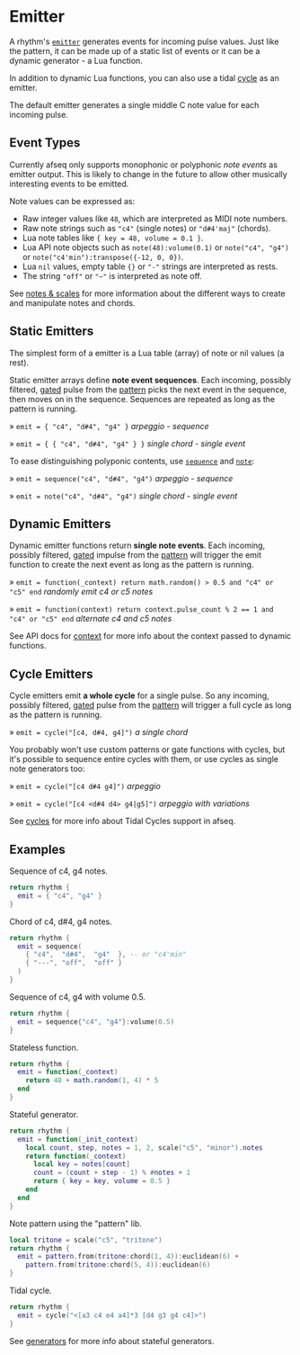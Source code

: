 # Emitter 

A rhythm's [`emitter`](../API/rhythm.md#emit) generates events for incoming pulse values. Just like the pattern, it can be made up of a static list of events or it can be a dynamic generator - a Lua function. 

In addition to dynamic Lua functions, you can also use a tidal [cycle](./cycles.md) as an emitter.

The default emitter generates a single middle C note value for each incoming pulse.    


## Event Types

Currently afseq only supports monophonic or polyphonic *note events* as emitter output. This is likely to change in the future to allow other musically interesting events to be emitted. 

Note values can be expressed as:
- Raw integer values like `48`, which are interpreted as MIDI note numbers. 
- Raw note strings such as `"c4"` (single notes) or `"d#4'maj"` (chords).
- Lua note tables like `{ key = 48, volume = 0.1 }`.
- Lua API note objects such as `note(48):volume(0.1)` or `note("c4", "g4")` or `note("c4'min"):transpose({-12, 0, 0})`.
- Lua `nil` values, empty table `{}` or `"-"` strings are interpreted as rests.
- The string `"off"` or `"~"` is interpreted as note off. 

See [notes & scales](./notes&scales.md) for more information about the different ways to create and manipulate notes and chords.


## Static Emitters

The simplest form of a emitter is a Lua table (array) of note or nil values (a rest).

Static emitter arrays define **note event sequences**. Each incoming, possibly filtered, [gated](./gate.md) pulse from the [pattern](./pattern.md) picks the next event in the sequence, then moves on in the sequence. Sequences are repeated as long as the pattern is running.  

» `emit = { "c4", "d#4", "g4" }` *arpeggio - sequence*

» `emit = { { "c4", "d#4", "g4" } }` *single chord - single event*

To ease distinguishing polyponic contents, use [`sequence`](../API/sequence.md) and [`note`](../API/note.md):

» `emit = sequence("c4", "d#4", "g4")` *arpeggio - sequence*

» `emit = note("c4", "d#4", "g4")` *single chord - single event*


## Dynamic Emitters

Dynamic emitter functions return **single note events**. Each incoming, possibly filtered, [gated](./gate.md) impulse from the [pattern](./pattern.md) will trigger the emit function to create the next event as long as the pattern is running.   

» `emit = function(_context) return math.random() > 0.5 and "c4" or "c5" end` *randomly emit c4 or c5 notes*

» `emit = function(context) return context.pulse_count % 2 == 1 and "c4" or "c5" end` *alternate c4 and c5 notes*

See API docs for [context](../API/rhythm.md#EmitterContext) for more info about the context passed to dynamic functions. 


## Cycle Emitters

Cycle emitters emit **a whole cycle** for a single pulse. So any incoming, possibly filtered, [gated](./gate.md) pulse from the [pattern](./pattern.md) will trigger a full cycle as long as the pattern is running.   

» `emit = cycle("[c4, d#4, g4]")` *a single chord*

You probably won't use custom patterns or gate functions with cycles, but it's possible to sequence entire cycles with them, or use cycles as single note generators too:

» `emit = cycle("[c4 d#4 g4]")` *arpeggio*

» `emit = cycle("[c4 <d#4 d4> g4|g5]")` *arpeggio with variations*

See [cycles](./cycles.md) for more info about Tidal Cycles support in afseq. 

## Examples

Sequence of c4, g4 notes.

```lua
return rhythm {
  emit = { "c4", "g4" }
}
```

Chord of c4, d#4, g4 notes.
```lua
return rhythm {
  emit = sequence(
    { "c4",  "d#4",  "g4"  }, -- or "c4'min"
    { "---", "off",  "off" }
  ) 
}
```

Sequence of c4, g4 with volume 0.5.
```lua
return rhythm {
  emit = sequence{"c4", "g4"}:volume(0.5)
}
```


Stateless function.
```lua
return rhythm {
  emit = function(_context)
    return 48 + math.random(1, 4) * 5
  end
}
```

Stateful generator.
```lua
return rhythm {
  emit = function(_init_context)
    local count, step, notes = 1, 2, scale("c5", "minor").notes
    return function(_context)
      local key = notes[count]
      count = (count + step - 1) % #notes + 1
      return { key = key, volume = 0.5 }
    end
  end
}
```

Note pattern using the "pattern" lib.
```lua
local tritone = scale("c5", "tritone")
return rhythm {
  emit = pattern.from(tritone:chord(1, 4)):euclidean(6) +
    pattern.from(tritone:chord(5, 4)):euclidean(6)
}
```

Tidal cycle.
```lua
return rhythm {
  emit = cycle("<[a3 c4 e4 a4]*3 [d4 g3 g4 c4]>")
}
```



See [generators](../extras/generators.md) for more info about stateful generators.

